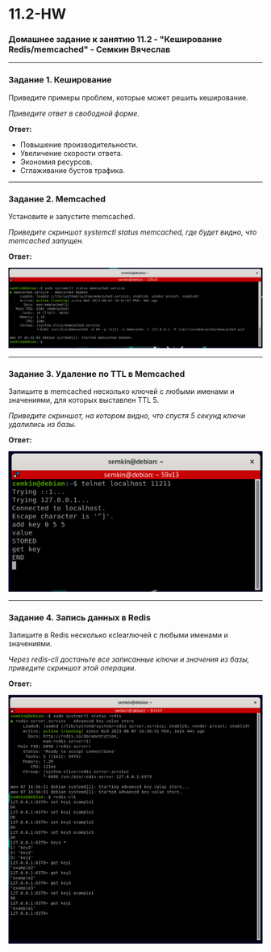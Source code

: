 # 11.2-HW
### Домашнее задание к занятию 11.2 - "Кеширование Redis/memcached" - Семкин Вячеслав
***

### Задание 1. Кеширование 

Приведите примеры проблем, которые может решить кеширование. 

*Приведите ответ в свободной форме.*

**Ответ:**

- Повышение производительности. 
- Увеличение скорости ответа.
- Экономия ресурсов.
- Сглаживание бустов трафика.

***

### Задание 2. Memcached

Установите и запустите memcached.

*Приведите скриншот systemctl status memcached, где будет видно, что memcached запущен.*

**Ответ:**

![2-1](https://github.com/SemkinVA/11.2-HW/blob/main/2.1.png)


***

### Задание 3. Удаление по TTL в Memcached

Запишите в memcached несколько ключей с любыми именами и значениями, для которых выставлен TTL 5. 

*Приведите скриншот, на котором видно, что спустя 5 секунд ключи удалились из базы.*

**Ответ:**

![3-1](https://github.com/SemkinVA/11.2-HW/blob/main/3.1.png)

***

### Задание 4. Запись данных в Redis

Запишите в Redis несколько кclearлючей с любыми именами и значениями. 

*Через redis-cli достаньте все записанные ключи и значения из базы, приведите скриншот этой операции.*

**Ответ:**

![4-1](https://github.com/SemkinVA/11.2-HW/blob/main/4.1.png)



